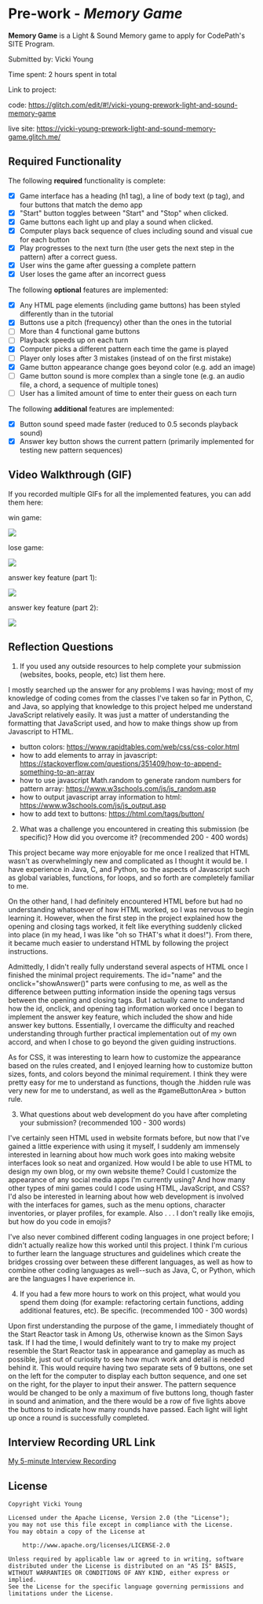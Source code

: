 # Pre-work - *Memory Game*

**Memory Game** is a Light & Sound Memory game to apply for CodePath's SITE Program. 

Submitted by: Vicki Young

Time spent: 2 hours spent in total

Link to project: 

code: https://glitch.com/edit/#!/vicki-young-prework-light-and-sound-memory-game

live site: https://vicki-young-prework-light-and-sound-memory-game.glitch.me/

## Required Functionality

The following **required** functionality is complete:

* [x] Game interface has a heading (h1 tag), a line of body text (p tag), and four buttons that match the demo app
* [x] "Start" button toggles between "Start" and "Stop" when clicked. 
* [x] Game buttons each light up and play a sound when clicked. 
* [x] Computer plays back sequence of clues including sound and visual cue for each button
* [x] Play progresses to the next turn (the user gets the next step in the pattern) after a correct guess. 
* [x] User wins the game after guessing a complete pattern
* [x] User loses the game after an incorrect guess

The following **optional** features are implemented:

* [x] Any HTML page elements (including game buttons) has been styled differently than in the tutorial
* [x] Buttons use a pitch (frequency) other than the ones in the tutorial
* [ ] More than 4 functional game buttons
* [ ] Playback speeds up on each turn
* [x] Computer picks a different pattern each time the game is played
* [ ] Player only loses after 3 mistakes (instead of on the first mistake)
* [x] Game button appearance change goes beyond color (e.g. add an image)
* [ ] Game button sound is more complex than a single tone (e.g. an audio file, a chord, a sequence of multiple tones)
* [ ] User has a limited amount of time to enter their guess on each turn

The following **additional** features are implemented:

- [x] Button sound speed made faster (reduced to 0.5 seconds playback sound)
- [x] Answer key button shows the current pattern (primarily implemented for testing new pattern sequences)

## Video Walkthrough (GIF)

If you recorded multiple GIFs for all the implemented features, you can add them here:

win game:

![](https://cdn.glitch.global/9d263e4d-d164-47a9-bf84-55f7d9924acf/win%20game.gif?v=1648445451899)

lose game:

![](https://cdn.glitch.global/9d263e4d-d164-47a9-bf84-55f7d9924acf/lose%20game.gif?v=1648445716380)

answer key feature (part 1):

![](https://cdn.glitch.global/9d263e4d-d164-47a9-bf84-55f7d9924acf/answer%20key%20part%201.gif?v=1648446623016)

answer key feature (part 2):

![](https://cdn.glitch.global/9d263e4d-d164-47a9-bf84-55f7d9924acf/answer%20key%20part%202.gif?v=1648446889822)

## Reflection Questions

1. If you used any outside resources to help complete your submission (websites, books, people, etc) list them here.

I mostly searched up the answer for any problems I was having; most of my knowledge of coding comes from the classes I've taken so far in Python, C, and Java, so applying that knowledge to this project helped me understand JavaScript relatively easily. It was just a matter of understanding the formatting that JavaScript used, and how to make things show up from Javascript to HTML.

- button colors: https://www.rapidtables.com/web/css/css-color.html
- how to add elements to array in javascript: https://stackoverflow.com/questions/351409/how-to-append-something-to-an-array
- how to use javascript Math.random to generate random numbers for pattern array: https://www.w3schools.com/js/js_random.asp
- how to output javascript array information to html: https://www.w3schools.com/js/js_output.asp
- how to add text to buttons: https://html.com/tags/button/

2. What was a challenge you encountered in creating this submission (be specific)? How did you overcome it? (recommended 200 - 400 words)

This project became way more enjoyable for me once I realized that HTML wasn't as overwhelmingly new and complicated as I thought it would be. I have experience in Java, C, and Python, so the aspects of Javascript such as global variables, functions, for loops, and so forth are completely familiar to me. 

On the other hand, I had definitely encountered HTML before but had no understanding whatsoever of how HTML worked, so I was nervous to begin learning it. However, when the first step in the project explained how the opening and closing tags worked, it felt like everything suddenly clicked into place (in my head, I was like "oh so THAT's what it does!"). From there, it became much easier to understand HTML by following the project instructions.

Admittedly, I didn't really fully understand several aspects of HTML once I finished the minimal project requirements. The id="name" and the onclick="showAnswer()" parts were confusing to me, as well as the difference between putting information inside the opening tags versus between the opening and closing tags. But I actually came to understand how the id, onclick, and opening tag information worked once I began to implement the answer key feature, which included the show and hide answer key buttons. Essentially, I overcame the difficulty and reached understanding through further practical implementation out of my own accord, and when I chose to go beyond the given guiding instructions.

As for CSS, it was interesting to learn how to customize the appearance based on the rules created, and I enjoyed learning how to customize button sizes, fonts, and colors beyond the minimal requirement. I think they were pretty easy for me to understand as functions, though the .hidden rule was very new for me to understand, as well as the #gameButtonArea > button rule.

3. What questions about web development do you have after completing your submission? (recommended 100 - 300 words)

I've certainly seen HTML used in website formats before, but now that I've gained a little experience with using it myself, I suddenly am immensely interested in learning about how much work goes into making website interfaces look so neat and organized. How would I be able to use HTML to design my own blog, or my own website theme? Could I customize the appearance of any social media apps I'm currently using? And how many other types of mini games could I code using HTML, JavaScript, and CSS? I'd also be interested in learning about how web development is involved with the interfaces for games, such as the menu options, character inventories, or player profiles, for example. Also . . . I don't really like emojis, but how do you code in emojis?

I've also never combined different coding languages in one project before; I didn't actually realize how this worked until this project. I think I'm curious to further learn the language structures and guidelines which create the bridges crossing over between these different languages, as well as how to combine other coding languages as well--such as Java, C, or Python, which are the languages I have experience in.

4. If you had a few more hours to work on this project, what would you spend them doing (for example: refactoring certain functions, adding additional features, etc). Be specific. (recommended 100 - 300 words)

Upon first understanding the purpose of the game, I immediately thought of the Start Reactor task in Among Us, otherwise known as the Simon Says task. If I had the time, I would definitely want to try to make my project resemble the Start Reactor task in appearance and gameplay as much as possible, just out of curiosity to see how much work and detail is needed behind it. This would require having two separate sets of 9 buttons, one set on the left for the computer to display each button sequence, and one set on the right, for the player to input their answer. The pattern sequence would be changed to be only a maximum of five buttons long, though faster in sound and animation, and the there would be a row of five lights above the buttons to indicate how many rounds have passed. Each light will light up once a round is successfully completed. 


## Interview Recording URL Link

[My 5-minute Interview Recording](your-link-here)

## License

    Copyright Vicki Young

    Licensed under the Apache License, Version 2.0 (the "License");
    you may not use this file except in compliance with the License.
    You may obtain a copy of the License at

        http://www.apache.org/licenses/LICENSE-2.0

    Unless required by applicable law or agreed to in writing, software
    distributed under the License is distributed on an "AS IS" BASIS,
    WITHOUT WARRANTIES OR CONDITIONS OF ANY KIND, either express or implied.
    See the License for the specific language governing permissions and
    limitations under the License.
